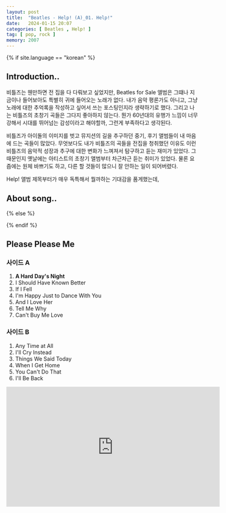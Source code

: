 ```yaml
---
layout: post
title:  "Beatles - Help! (A)_01. Help!"
date:   2024-01-15 20:07
categories: [ Beatles , Help! ]
tag: [ pop, rock ]
memory: 2007
---
```


{% if site.language == "korean" %}

## Introduction..

비틀즈는 웬만하면 전 집을 다 다뤄보고 싶었지만, Beatles for Sale 앨범은 그떄나 지금이나 들어보아도 특별히 귀에 들어오는 노래가 없다. 내가 음악 평론가도 아니고, 그냥 노래에 대한 추억록을 작성하고 싶어서 쓰는 포스팅인지라 생략하기로 했다. 그리고 나는 비틀즈의 초창기 곡들은 그다지 좋아하지 않는다. 뭔가 60년대의 유행가 느낌이 너무 강해서 시대를 뛰어넘는 감성이라고 해야할까, 그런게 부족하다고 생각된다.

비틀즈가 아이돌의 이미지를 벗고 뮤지션의 길을 추구하던 중기, 후기 앨범들이 내 마음에 드는 곡들이 많았다. 무엇보다도 내가 비틀즈의 곡들을 전집을 청취했던 이유도 이런 비틀즈의 음악적 성장과 추구에 대한 변화가 느껴져서 탐구하고 듣는 재미가 있었다. 그 때문인지 옛날에는 아티스트의 초창기 앨범부터 차근차근 듣는 취미가 있었다. 물론 요즘에는 원체 바쁘기도 하고, 다른 할 것들이 많으니 잘 안하는 일이 되어버렸다.

Help! 앨범 제목부터가 매우 독특해서 뭘까하는 기대감을 품게했는데, 

## About song..

{% else %}

{% endif %}

## Please Please Me

### 사이드 A

1. **A Hard Day's Night**
2. I Should Have Known Better
3. If I Fell
4. I'm Happy Just to Dance With You
5. And I Love Her
6. Tell Me Why
7. Can't Buy Me Love

### 사이드 B

1. Any Time at All
2. I'll Cry Instead
3. Things We Said Today
4. When I Get Home
5. You Can't Do That
6. I'll Be Back

<iframe width="560" height="315" src="https://www.youtube.com/embed/Yjyj8qnqkYI?si=ppaHFcSUc9erWJrM" title="YouTube video player" frameborder="0" allow="accelerometer; autoplay; clipboard-write; encrypted-media; gyroscope; picture-in-picture; web-share" allowfullscreen></iframe>